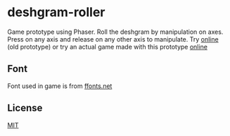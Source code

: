 # deshgram-roller
Game prototype using Phaser. Roll the deshgram by manipulation on axes. Press on any axis and release on any other axis to manipulate. Try [online](http://deshgrammer.ru/deshgram-roller/) (old prototype) or try an actual game made with this prototype [online](https://computers-dont-compost.itch.io/deshgram-roller)

## Font
Font used in game is from [ffonts.net](https://webfonts.ffonts.net/04b03.font)

## License
[MIT](https://github.com/pi-kei/deshgram-roller/blob/master/LICENSE)
